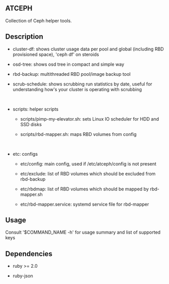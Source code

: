 ## ATCEPH
Collection of Ceph helper tools.

## Description
* cluster-df: shows cluster usage data per pool and global (including RBD provisioned space), 'ceph df' on steroids

* osd-tree: shows osd tree in compact and simple way

* rbd-backup: multithreaded RBD pool/image backup tool

* scrub-schedule: shows scrubbing run statistics by date, useful for understanding how's your cluster is operating with scrubbing

<br>

* scripts: helper scripts

  * scripts/pimp-my-elevator.sh: sets Linux IO scheduler for HDD and SSD disks

  * scripts/rbd-mapper.sh: maps RBD volumes from config

<br>

* etc: configs

  * etc/config: main config, used if /etc/atceph/config is not present

  * etc/exclude: list of RBD volumes which should be excluded from rbd-backup

  * etc/rbdmap: list of RBD volumes which should be mapped by rbd-mapper.sh

  * etc/rbd-mapper.service: systemd service file for rbd-mapper

## Usage

Consult '$COMMAND_NAME -h' for usage summary and list of supported keys

## Dependencies

* ruby >= 2.0

* ruby-json
